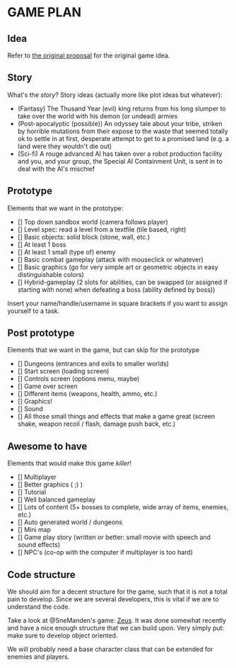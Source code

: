 # GAME PLAN

## Idea
Refer to [the original proposal](/proposals/realmofthemadgod.md) for the original game idea.

## Story
What's the _story_?
Story ideas (actually more like plot ideas but whatever):
 - (Fantasy) The Thusand Year (evil) king returns from his long slumper to take over the world with his demon (or undead) armies
 - (Post-apocalyptic (possible)) An odyssey tale about your tribe, striken by horrible mutations from their expose to the waste that seemed totally ok to settle in at first, desperate attempt to get to a promised land (e.g. a land were they wouldn't die out) 
 - (Sci-fi) A rouge advanced AI has taken over a robot production facility and you, and your group, the Special AI Containment Unit, is sent in to deal with the AI's mischief

## Prototype
Elements that we want in the prototype:

 - [] Top down sandbox world (camera follows player)
 - [] Level spec: read a level from a textfile (tile based, right)
 - [] Basic objects: solid block (stone, wall, etc.)
 - [] At least 1 boss
 - [] At least 1 small (type of) enemy
 - [] Basic combat gameplay (attack with mouseclick or whatever)
 - [] Basic graphics (go for very simple art or geometric objects in easy distinguishable colors)
 - [] Hybrid-gameplay (2 slots for abilities, can be swapped (or assigned if starting with none) when defeating a boss (ability defined by boss))

Insert your name/handle/username in square brackets if you want to assign yourself to a task.

## Post prototype
Elements that we want in the game, but can skip for the prototype

 - [] Dungeons (entrances and exits to smaller worlds)
 - [] Start screen (loading screen)
 - [] Controls screen (options menu, maybe)
 - [] Game over screen
 - [] Different items (weapons, health, ammo, etc.)
 - [] Graphics!
 - [] Sound
 - [] All those small things and effects that make a game great (screen shake, weapon recoil / flash, damage push back, etc.)

## Awesome to have
Elements that would make this game _killer_!

 - [] Multiplayer
 - [] Better graphics ( ;) )
 - [] Tutorial
 - [] Well balanced gameplay
 - [] Lots of content (5+ bosses to complete, wide array of items, enemies, etc.)
 - [] Auto generated world / dungeons
 - [] Mini map
 - [] Game play story (written or better: small movie with speech and sound effects)
 - [] NPC's (co-op with the computer if multiplayer is too hard)

## Code structure
We should aim for a decent structure for the game, such that it is not a total pain to develop.
Since we are several developers, this is vital if we are to understand the code.

Take a look at @SneManden's game: [Zeus](https://github.com/SneManden/zeus).
It was done somewhat recently and have a nice enough structure that we can build upon.
Very simply put: make sure to develop object oriented.

We will probably need a base character class that can be extended for enemies and players.
